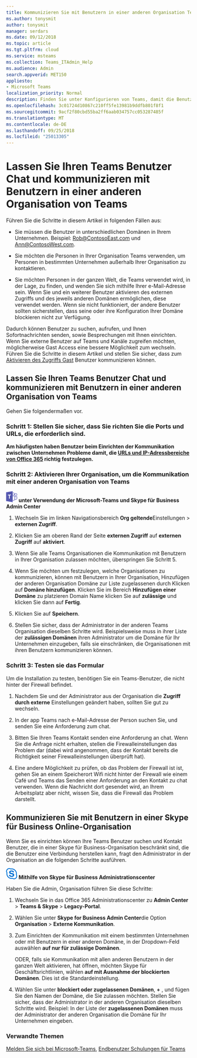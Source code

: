 ```yaml
---
title: Kommunizieren Sie mit Benutzern in einer anderen Organisation Teams
ms.author: tonysmit
author: tonysmit
manager: serdars
ms.date: 09/12/2018
ms.topic: article
ms.tgt.pltfrm: cloud
ms.service: msteams
ms.collection: Teams_ITAdmin_Help
ms.audience: Admin
search.appverid: MET150
appliesto:
- Microsoft Teams
localization_priority: Normal
description: Finden Sie unter Konfigurieren von Teams, damit die Benutzer mit Benutzern in anderen Organisationen kommunizieren können.
ms.openlocfilehash: 3c01724d10867c210ff5fe13981b9ddfb801f8f1
ms.sourcegitcommit: 9acf2f80cbd55ba2ff6aab034757cc053287485f
ms.translationtype: MT
ms.contentlocale: de-DE
ms.lasthandoff: 09/25/2018
ms.locfileid: "25013305"
---
```

# <a name="let-your-teams-users-chat-and-communicate-with-users-in-another-teams-organization"></a>Lassen Sie Ihren Teams Benutzer Chat und kommunizieren mit Benutzern in einer anderen Organisation von Teams

Führen Sie die Schritte in diesem Artikel in folgenden Fällen aus:
  
- Sie müssen die Benutzer in unterschiedlichen Domänen in Ihrem Unternehmen. Beispiel: Rob@ContosoEast.com und Ann@ContosoWest.com.
    
- Sie möchten die Personen in Ihrer Organisation Teams verwenden, um Personen in bestimmten Unternehmen außerhalb Ihrer Organisation zu kontaktieren.
    
- Sie möchten Personen in der ganzen Welt, die Teams verwendet wird, in der Lage, zu finden, und wenden Sie sich mithilfe Ihrer e-Mail-Adresse sein. Wenn Sie und ein weiterer Benutzer aktivieren des externen Zugriffs und des jeweils anderen Domänen ermöglichen, diese verwendet werden. Wenn sie nicht funktioniert, der andere Benutzer sollten sicherstellen, dass seine oder ihre Konfiguration Ihrer Domäne blockieren nicht zur Verfügung.

Dadurch können Benutzer zu suchen, aufrufen, und Ihnen Sofortnachrichten senden, sowie Besprechungen mit Ihnen einrichten. Wenn Sie externe Benutzer auf Teams und Kanäle zugreifen möchten, möglicherweise Gast Access eine bessere Möglichkeit zum wechseln. Führen Sie die Schritte in diesem Artikel und stellen Sie sicher, dass zum [Aktivieren des Zugriffs Gast](set-up-guests.md) Benutzer kommunizieren können.

## <a name="let-your-teams-users-chat-and-communicate-with-users-in-another-teams-organization"></a>Lassen Sie Ihren Teams Benutzer Chat und kommunizieren mit Benutzern in einer anderen Organisation von Teams

Gehen Sie folgendermaßen vor.

### <a name="step-1---make-sure-to-set-up-the-ports-and-urls-that-are-needed"></a>Schritt 1: Stellen Sie sicher, dass Sie richten Sie die Ports und URLs, die erforderlich sind.

**Am häufigsten haben Benutzer beim Einrichten der Kommunikation zwischen Unternehmen Probleme damit, die [URLs und IP-Adressbereiche von Office 365](https://docs.microsoft.com/microsoftteams/office-365-urls-ip-address-ranges) richtig festzulegen.**

### <a name="step-2---enable-your-organization-to-communicate-with-another-teams-organization"></a>Schritt 2: Aktivieren Ihrer Organisation, um die Kommunikation mit einer anderen Organisation von Teams

![Teams-Logo-30x30.png](media/teams-logo-30x30.png) **unter Verwendung der Microsoft-Teams und Skype für Business Admin Center**

   1. Wechseln Sie im linken Navigationsbereich **Org geltende**Einstellungen > **externen Zugriff**. 

   2. Klicken Sie am oberen Rand der Seite **externen Zugriff** auf **externen Zugriff** auf **aktiviert**. 

   3. Wenn Sie alle Teams Organisationen die Kommunikation mit Benutzern in Ihrer Organisation zulassen möchten, überspringen Sie Schritt 5. 
   
   4. Wenn Sie möchten um festzulegen, welche Organisationen zu kommunizieren, können mit Benutzern in Ihrer Organisation, Hinzufügen der anderen Organisation Domäne zur Liste zugelassenen durch Klicken auf **Domäne hinzufügen**. Klicken Sie im Bereich **Hinzufügen einer Domäne** zu platzieren Domain Name klicken Sie auf **zulässige** und klicken Sie dann auf **Fertig**.

   4. Klicken Sie auf **Speichern**. 

   5. Stellen Sie sicher, dass der Administrator in der anderen Teams Organisation dieselben Schritte wird. Beispielsweise muss in ihrer Liste der **zulässigen Domänen** ihren Administrator um die Domäne für Ihr Unternehmen einzugeben, falls sie einschränken, die Organisationen mit ihren Benutzern kommunizieren können. 

### <a name="step-3---test-it"></a>Schritt 3: Testen sie das Formular
Um die Installation zu testen, benötigen Sie ein Teams-Benutzer, die nicht hinter der Firewall befindet.
  
   1. Nachdem Sie und der Administrator aus der Organisation die **Zugriff durch externe** Einstellungen geändert haben, sollten Sie gut zu wechseln.
    
   2. In der app Teams nach e-Mail-Adresse der Person suchen Sie, und senden Sie eine Anforderung zum chat.
    
   3. Bitten Sie Ihren Teams Kontakt senden eine Anforderung an chat. Wenn Sie die Anfrage nicht erhalten, stellen die Firewalleinstellungen das Problem dar (dabei wird angenommen, dass der Kontakt bereits die Richtigkeit seiner Firewalleinstellungen überprüft hat).
    
   4. Eine andere Möglichkeit zu prüfen, ob das Problem der Firewall ist ist, gehen Sie an einem Speicherort Wifi nicht hinter der Firewall wie einem Café und Teams das Senden einer Anforderung an den Kontakt zu chat verwenden. Wenn die Nachricht dort gesendet wird, an Ihrem Arbeitsplatz aber nicht, wissen Sie, dass die Firewall das Problem darstellt.

## <a name="communicate-with-users-in-a-skype-for-business-online-organization"></a>Kommunizieren Sie mit Benutzern in einer Skype für Business Online-Organisation

Wenn Sie es einrichten können Ihre Teams Benutzer suchen und Kontakt Benutzer, die in einer Skype für Business-Organisation beschränkt sind, die die Benutzer eine Verbindung herstellen kann, fragt den Administrator in der Organisation an die folgenden Schritte ausführen.

![SFB-Logo-30x30.png](media/sfb-logo-30x30.png) **Mithilfe von Skype für Business Administrationscenter** 

Haben Sie die Admin, Organisation führen Sie diese Schritte:
    
1. Wechseln Sie in das Office 365 Administrationscenter zu **Admin Center** > **Teams & Skype** > **Legacy-Portal**.
  
2. Wählen Sie unter **Skype for Business Admin Center**die Option **Organisation** > **Externe Kommunikation**.
    
3. Zum Einrichten der Kommunikation mit einem bestimmten Unternehmen oder mit Benutzern in einer anderen Domäne, in der Dropdown-Feld auswählen **auf nur für zulässige Domänen**.
    
    ODER, falls sie Kommunikation mit allen anderen Benutzern in der ganzen Welt aktivieren, hat öffnen, möchten Skype für Geschäftsrichtlinien, wählen **auf mit Ausnahme der blockierten Domänen**. Dies ist die Standardeinstellung.
    
4. Wählen Sie unter **blockiert oder zugelassenen Domänen**, **+** , und fügen Sie den Namen der Domäne, die Sie zulassen möchten. Stellen Sie sicher, dass der Administrator in der anderen Organisation dieselben Schritte wird. Beispiel: In der Liste der **zugelassenen Domänen** muss der Administrator der anderen Organisation die Domäne für Ihr Unternehmen eingeben.
    
### <a name="related-topics"></a>Verwandte Themen

[Melden Sie sich bei Microsoft-Teams,](sign-in-teams.md)
[Endbenutzer Schulungen für Teams](enduser-training.md)

